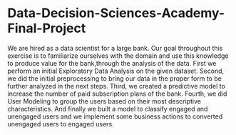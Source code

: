# Data-Decision-Sciences-Academy-Final-Project

We are hired as a data scientist for a large bank. Our goal throughout this exercise is to familiarize ourselves with the domain and use this knowledge to produce value for the bank,through the analysis of the data. 
First we perform an initial Exploratory Data Analysis on the given dataset. 
Second, we did the initial preprocessing to bring our data in the proper form to be further analyzed in the next steps. 
Third, we created a predictive model to increase the number of paid subscription plans of the bank. 
Fourth, we did User Modeling to group the users based on their most descriptive characteristics. 
And finally we built a model to classify engaged and unengaged users and we implement some business actions to converted unengaged users to engaged users.

